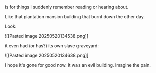 is for things I suddenly remember reading or hearing about.

Like that plantation mansion building that burnt down the other day. 

Look:

![[Pasted image 20250520134538.png]]

it even had (or has?) its own slave graveyard:

![[Pasted image 20250520134638.png]]

I hope it's gone for good now. It was an evil building. Imagine the pain.